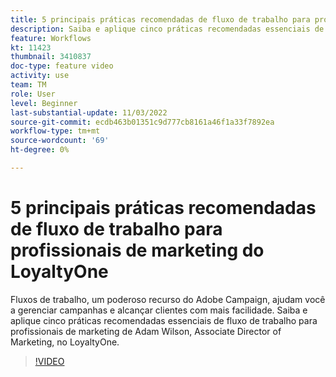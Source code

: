 ```yaml
---
title: 5 principais práticas recomendadas de fluxo de trabalho para profissionais de marketing do LoyaltyOne
description: Saiba e aplique cinco práticas recomendadas essenciais de fluxo de trabalho para profissionais de marketing de Adam Wilson, Associate Director of Marketing, no LoyaltyOne.
feature: Workflows
kt: 11423
thumbnail: 3410837
doc-type: feature video
activity: use
team: TM
role: User
level: Beginner
last-substantial-update: 11/03/2022
source-git-commit: ecdb463b01351c9d777cb8161a46f1a33f7892ea
workflow-type: tm+mt
source-wordcount: '69'
ht-degree: 0%

---
```



# 5 principais práticas recomendadas de fluxo de trabalho para profissionais de marketing do LoyaltyOne

Fluxos de trabalho, um poderoso recurso do Adobe Campaign, ajudam você a gerenciar campanhas e alcançar clientes com mais facilidade. Saiba e aplique cinco práticas recomendadas essenciais de fluxo de trabalho para profissionais de marketing de Adam Wilson, Associate Director of Marketing, no LoyaltyOne.

>[!VIDEO](https://video.tv.adobe.com/v/3410837?quality=12)
